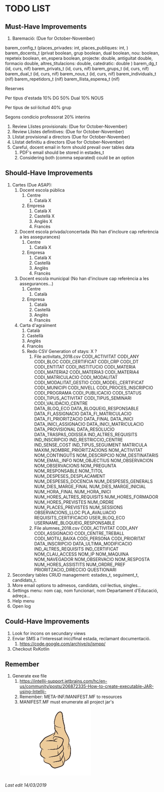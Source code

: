 # TODO LIST

## Must-Have Improvements

1. Baremació: (Due for October-November)

barem_config_t (places_privades: int, places_publiques: int, )
barem_docents_t (privat boolean, grup boolean, dual boolean, nou: boolean, repeteix boolean, en_espera boolean, projecte: double, antiguitat double, formacio double, altres_titulacions: double, catedratic: double )
barem_dg_t (id, curs, nif)
barem_privats_t (id, curs, nif)
barem_grups_t (id, curs, nif)
barem_dual_t (id, curs, nif)
barem_nous_t (id, curs, nif)
barem_individuals_t (nif)
barem_repetidors_t (nif)
barem_llista_esperea_t (nif)

Reserves

Per tipus d'estada
10% DG
50% Dual
10% NOUS

Per tipus de sol·licitud
40% grup

Segons condicio professorat
20% interins

1. Review Llistes provisionals: (Due for October-November)
1. Review Llistes definitives: (Due for October-November)
1. Llistat provisional a directors (Due for October-November)
1. Llistat definitiu a directors (Due for October-November)
1. Careful, docent email in form should prevail over tables data
    1. PDF's email should be stored in estades_t
    1. Considering both (comma separated) could be an option
    
## Should-Have Improvements

1. Cartes (Due ASAP): 
    1. Docent escola pública
        1. Centre
            1. Català X
        1. Empresa
            1. Català X
            1. Castellà X
            1. Anglès X
            1. Francès
    1. Docent escola privada/concertada (No han d'incloure cap referència a les assegurances)
        1. Centre
            1. Català X
        1. Empresa
            1. Català X
            1. Castellà
            1. Anglès
            1. Francès
    1. Docent escola municipal (No han d'incloure cap referència a les assegurances...)
        1. Centre
            1. Català
        1. Empresa
            1. Català
            1. Castellà
            1. Anglès
            1. Francès
    1. Carta d'agraïment
        1. Català
        1. Castellà
        1. Anglès
        1. Francès
        1. Redo CSV Generation of stays:  X ?
           1. File activitats_2018.csv
           CODI_ACTIVITAT
           CODI_ANY
           CODI_BLOC
           CODI_CERTIFICAT
           CODI_CRP
           CODI_DT
           CODI_ENTITAT
           CODI_INSTITUCIO
           CODI_MATERIA
           CODI_MATERIA2
           CODI_MATERIA3
           CODI_MATERIA4
           CODI_MATRICULACIO
           CODI_MODALITAT
           CODI_MODALITAT_GESTIO
           CODI_MODEL_CERTIFICAT
           CODI_MUNICIPI
           CODI_NIVELL
           CODI_PROCES_INSCRIPCIO
           CODI_PROGRAMA
           CODI_PUBLICACIO
           CODI_STATUS
           CODI_TIPUS_ACTIVITAT
           CODI_TIPUS_SEMINARI
           CODI_VALIDACIO_CENTRE	
           DATA_BLOQ_ECO
           DATA_BLOQUEIG_RESPONSABLE
           DATA_FI_ASSIGNACIO
           DATA_FI_MATRICULACIO
           DATA_FI_PRIORITZACIO
           DATA_FINAL
           DATA_INICI
           DATA_INICI_ASSIGNACIO
           DATA_INICI_MATRICULACIO
           DATA_PROVISIONAL
           DATA_RESOLUCIO
           DATA_TRASPAS_ODISSEA
           IND_ALTRES_REQUISITS
           IND_INSCRIPCIO
           IND_RESTRICCIO_CENTRE
           IND_SENSE_COST
           IND_TIPUS_SEGUIMENT
           MATRICULA
           MAXIM_NOMBRE_PRIORITZACIONS
           NOM_ACTIVITAT
           NOM_CONTINGUTS
           NOM_DESCRIPCIO
           NOM_DESTINATARIS
           NOM_EMAIL_INFO
           NOM_OBJECTIUS
           NOM_OBSERVACION
           NOM_OBSERVACIONS
           NOM_PREGUNTA
           NOM_RESPONSABLE
           NOM_TITOL
           NUM_DESPESES_DESPLACAMENT
           NUM_DESPESES_DOCENCIA
           NUM_DESPESES_GENERALS
           NUM_DIES_MARGE_FINAL
           NUM_DIES_MARGE_INICIAL
           NUM_HORA_FINAL
           NUM_HORA_INICI
           NUM_HORES_ALTRES_REQUISITS
           NUM_HORES_FORMADOR
           NUM_HORES_PREVISTES
           NUM_ORDRE
           NUM_PLACES_PREVISTES
           NUM_SESSIONS
           OBSERVACIONS_LLOC
           PLA_AVALUACIO
           REQUISITS_CERTIFICACIO
           USER_BLOQ_ECO
           USERNAME_BLOQUEIG_RESPONSABLE
           1. File alumnes_2018.csv
           CODI_ACTIVITAT
           CODI_ANY
           CODI_ASSIGNACIO
           CODI_CENTRE_TREBALL
           CODI_MOTIU_BAIXA
           CODI_PERSONA
           CODI_PRIORITAT
           DATA_INSCRIPCIO
           DATA_ULTIMA_MODIFICACIO
           IND_ALTRES_REQUISITS
           IND_CERTIFICAT
           NOM_CLAU_ACCESS
           NOM_IP
           NOM_MAQUINA
           NOM_NAVEGADOR
           NOM_OBSERVACIO
           NOM_RESPOSTA
           NUM_HORES_ASSISTITS
           NUM_ORDRE_PREF
           PRIORITZACIO_DIRECCIO
           QUESTIONARI
1. Secondary tables CRUD management: estades_t, seguiment_t, candidats_t.
1. More email options to admesos, candidats, col·lectius, singles...
1. Settings menu: nom cap, nom funcionari, nom Departament d'Educació, adreça...
1. Help menu
1. Open log

## Could-Have Improvements

1. Look for incons on secundary views
1. Enviar SMS a l'interessat inici/final estada, reclamant documentació.
    1. https://code.google.com/archive/p/jsmpp/
1. Checkout RxKotlin

## Remember

1. Generate exe file
    1. https://intellij-support.jetbrains.com/hc/en-us/community/posts/206872335-How-to-create-executable-JAR-using-Intellij-
    1. Remember: META-INF/MANIFEST.MF to resources
    1. MANIFEST.MF must enumerate all project jar's
![Thumb Up](./thumb_up.jpg)

###### Last edit 14/03/2019
